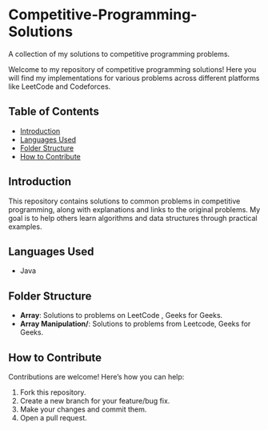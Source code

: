# Competitive-Programming-Solutions
A collection of my solutions to competitive programming problems.

Welcome to my repository of competitive programming solutions! Here you will find my implementations for various problems across different platforms like LeetCode and Codeforces.

## Table of Contents
- [Introduction](#introduction)
- [Languages Used](#languages-used)
- [Folder Structure](#folder-structure)
- [How to Contribute](#how-to-contribute)


## Introduction
This repository contains solutions to common problems in competitive programming, along with explanations and links to the original problems. My goal is to help others learn algorithms and data structures through practical examples.

## Languages Used
- Java 

## Folder Structure
- **Array**: Solutions to problems on LeetCode , Geeks for Geeks.
- **Array Manipulation/**: Solutions to problems from Leetcode, Geeks for Geeks.

## How to Contribute
Contributions are welcome! Here’s how you can help:
1. Fork this repository.
2. Create a new branch for your feature/bug fix.
3. Make your changes and commit them.
4. Open a pull request.

